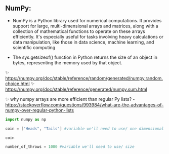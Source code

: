 ## NumPy:

* NumPy is a Python library used for numerical computations. 
It provides support for large, multi-dimensional arrays and matrices, along with a collection of mathematical functions to operate on these arrays efficiently. 
It's especially useful for tasks involving heavy calculations or data manipulation, like those in data science, machine learning, and scientific computing

* The sys.getsizeof() function in Python returns the size of an object in bytes, representing the memory used by that object.

:sparkles: https://numpy.org/doc/stable/reference/random/generated/numpy.random.choice.html
:sparkles: https://numpy.org/doc/stable/reference/generated/numpy.sum.html

:sparkles: why numpy arrays are more efficient than regular Py lists? - https://stackoverflow.com/questions/993984/what-are-the-advantages-of-numpy-over-regular-python-lists

```py
import numpy as np
```

```py
coin = ["Heads", "Tails"] #variable we'll need to use/ one dimensional array == list/ this is parameter a

coin
```

```py
number_of_throws = 1000 #variable we'll need to use/ size
```

